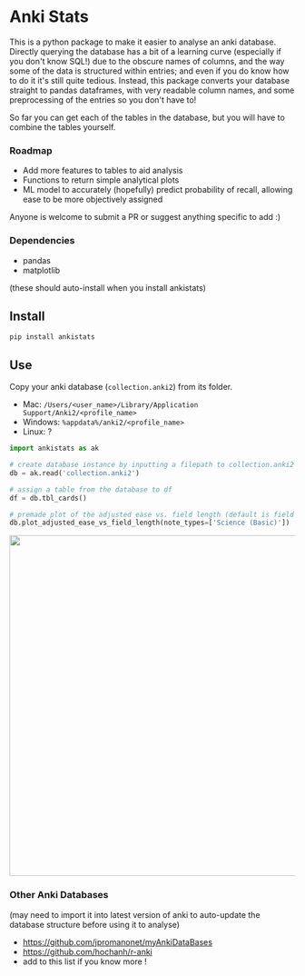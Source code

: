 # Anki Stats
This is a python package to make it easier to analyse an anki database. Directly querying the database has a bit of a learning curve (especially if you don't know SQL!) due to the obscure names of columns, and the way some of the data is structured within entries; and even if you do know how to do it it's still quite tedious. Instead, this package converts your database straight to pandas dataframes, with very readable column names, and some preprocessing of the entries so you don't have to!

So far you can get each of the tables in the database, but you will have to combine the tables yourself.

### Roadmap
- Add more features to tables to aid analysis
- Functions to return simple analytical plots
- ML model to accurately (hopefully) predict probability of recall, allowing ease to be more objectively assigned

Anyone is welcome to submit a PR or suggest anything specific to add :)

### Dependencies
- pandas
- matplotlib

(these should auto-install when you install ankistats)

## Install
```
pip install ankistats
```
## Use
Copy your anki database (`collection.anki2`) from its folder.
- Mac: `/Users/<user_name>/Library/Application Support/Anki2/<profile_name>`
- Windows: `%appdata%/anki2/<profile_name>`
- Linux: ?
```py
import ankistats as ak

# create database instance by inputting a filepath to collection.anki2
db = ak.read('collection.anki2')

# assign a table from the database to df
df = db.tbl_cards()

# premade plot of the adjusted ease vs. field length (default is field 2; usually answer field)
db.plot_adjusted_ease_vs_field_length(note_types=['Science (Basic)'])
```
<img width=600 src="https://i.postimg.cc/0yWgFvyW/plot.png">

### Other Anki Databases
(may need to import it into latest version of anki to auto-update the database structure before using it to analyse)

- https://github.com/jpromanonet/myAnkiDataBases
- https://github.com/hochanh/r-anki
- add to this list if you know more !
